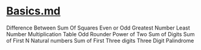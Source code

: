 # [Basics.md](./basics.md)

Difference Between Sum Of Squares
Even or Odd
Greatest Number
Least Number
Multiplication Table
Odd Rounder
Power of Two
Sum of Digits
Sum of First N Natural numbers
Sum of First Three digits
Three Digit Palindrome
